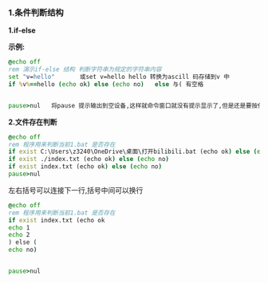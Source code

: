 ### 1.条件判断结构

**1.if-else**

**示例:**

```bat
@echo off
rem 演示if-else 结构 判断字符串为规定的字符串内容
set "v=hello"       或set v=hello hello 转换为ascill 码存储到v 中
if %v%==hello (echo ok) else (echo no)   else 与( 有空格


pause>nul   将pause 提示输出到空设备,这样就命令窗口就没有提示显示了,但是还是要按任意键才能结束
```

**2.文件存在判断**

```bat
@echo off
rem 程序用来判断当前1.bat 是否存在
if exist C:\Users\z3240\OneDrive\桌面\打开bilibili.bat (echo ok) else (echo no)
if exist ./index.txt (echo ok) else (echo no)
if exist index.txt (echo ok) else (echo no)
pause>nul
```

左右括号可以连接下一行,括号中间可以换行

```bat
@echo off
rem 程序用来判断当前1.bat 是否存在
if exist index.txt (echo ok
echo 1
echo 2
) else (
echo no)


pause>nul
```



